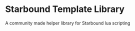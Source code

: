 Starbound Template Library
==========================

A community made helper library for Starbound lua scripting
